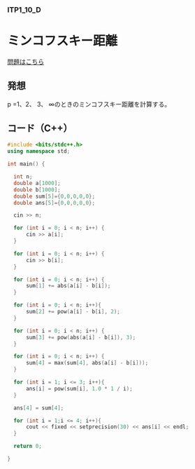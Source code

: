 ### ITP1_10_D

# ミンコフスキー距離

  [問題はこちら](https://onlinejudge.u-aizu.ac.jp/courses/lesson/2/ITP1/10/ITP1_10_D)


## 発想

  p =1、2、 3、 ∞のときのミンコフスキー距離を計算する。<br>


## コード（C++）

```cpp
#include <bits/stdc++.h>
using namespace std;

int main() {

  int n;
  double a[1000];
  double b[1000];
  double sum[5]={0,0,0,0,0};
  double ans[5]={0,0,0,0,0};

  cin >> n;

  for (int i = 0; i < n; i++) {
      cin >> a[i];
  }

  for (int i = 0; i < n; i++) {
      cin >> b[i];
  }

  for (int i = 0; i < n; i++) {
      sum[1] += abs(a[i] - b[i]);
  }

  for (int i = 0; i < n; i++){
      sum[2] += pow(a[i] - b[i], 2);
  }

  for (int i = 0; i < n; i++) {
      sum[3] += pow(abs(a[i] - b[i]), 3);
  }

  for (int i = 0; i < n; i++) {
      sum[4] = max(sum[4], abs(a[i] - b[i]));
  }

  for (int i = 1; i <= 3; i++){
      ans[i] = pow(sum[i], 1.0 * 1 / i);
  }

  ans[4] = sum[4];

  for (int i = 1;i <= 4; i++){
      cout << fixed << setprecision(30) << ans[i] << endl;
  }

  return 0;

}
```
